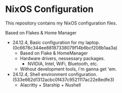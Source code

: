 # NixOS Configuration

This repository contains my NixOS configuration files.

Based on Flakes & Home Manager

- 24.12.4, Basic configuration for my laptop. (0c6678c344ee88187338079f14b6bcf208b1aa3a)
  - Based on Flake & HomeManager
  - Hardware drivers, nessessary packages.
    - NVIDIA, Intel, WiFi, Bluetooth, etc.
  - Without development tools, i'm ganna get 'em.
- 24.12.4, Shell environment configuration. (533e662d1312acbc0f437c9521117ac22e8edfe3)
  - Alacritty + Starship + Nushell